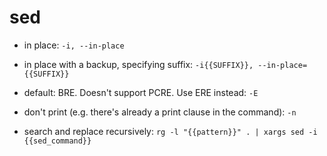 # sed

- in place:
`-i, --in-place`

- in place with a backup, specifying suffix:
`-i{{SUFFIX}}, --in-place={{SUFFIX}}`

- default: BRE. Doesn't support PCRE. Use ERE instead:
`-E`

- don't print (e.g. there's already a print clause in the command):
`-n`

- search and replace recursively:
`rg -l "{{pattern}}" . | xargs sed -i {{sed_command}}`
